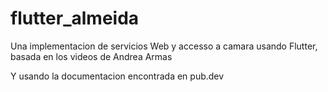 # flutter_almeida

Una implementacion de servicios Web y accesso a camara usando Flutter, basada en los videos de Andrea Armas


Y usando la documentacion encontrada en pub.dev


